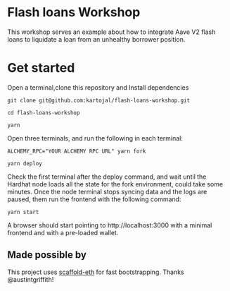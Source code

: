 # Flash loans Workshop

This workshop serves an example about how to integrate Aave V2 flash loans to liquidate a loan from an unhealthy borrower position.

# Get started

Open a terminal,clone this repository and Install dependencies

```
git clone git@github.com:kartojal/flash-loans-workshop.git

cd flash-loans-workshop

yarn
```

Open three terminals, and run the following in each terminal:

```
ALCHEMY_RPC="YOUR ALCHEMY RPC URL" yarn fork
```

```
yarn deploy
```

Check the first terminal after the deploy command, and wait until the Hardhat node loads all the state for the fork environment, could take some minutes. Once the node terminal stops syncing data and the logs are paused, them run the frontend with the following command:

```
yarn start
```


A browser should start pointing to http://localhost:3000 with a minimal frontend and with a pre-loaded wallet.

## Made possible by

This project uses [scaffold-eth](https://github.com/austintgriffith/scaffold-eth) for fast bootstrapping. Thanks @austintgriffith!
